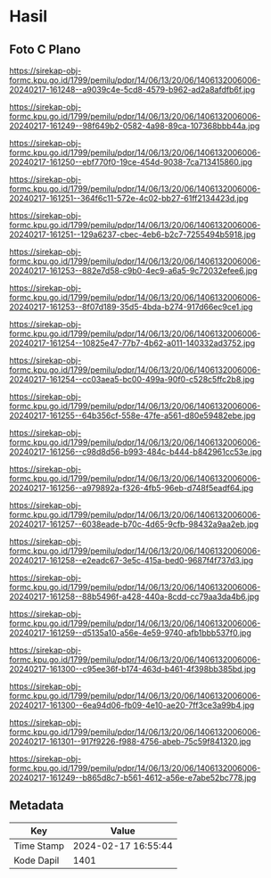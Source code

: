 # Hasil

## Foto C Plano

https://sirekap-obj-formc.kpu.go.id/1799/pemilu/pdpr/14/06/13/20/06/1406132006006-20240217-161248--a9039c4e-5cd8-4579-b962-ad2a8afdfb6f.jpg

https://sirekap-obj-formc.kpu.go.id/1799/pemilu/pdpr/14/06/13/20/06/1406132006006-20240217-161249--98f649b2-0582-4a98-89ca-107368bbb44a.jpg

https://sirekap-obj-formc.kpu.go.id/1799/pemilu/pdpr/14/06/13/20/06/1406132006006-20240217-161250--ebf770f0-19ce-454d-9038-7ca713415860.jpg

https://sirekap-obj-formc.kpu.go.id/1799/pemilu/pdpr/14/06/13/20/06/1406132006006-20240217-161251--364f6c11-572e-4c02-bb27-61ff2134423d.jpg

https://sirekap-obj-formc.kpu.go.id/1799/pemilu/pdpr/14/06/13/20/06/1406132006006-20240217-161251--129a6237-cbec-4eb6-b2c7-7255494b5918.jpg

https://sirekap-obj-formc.kpu.go.id/1799/pemilu/pdpr/14/06/13/20/06/1406132006006-20240217-161253--882e7d58-c9b0-4ec9-a6a5-9c72032efee6.jpg

https://sirekap-obj-formc.kpu.go.id/1799/pemilu/pdpr/14/06/13/20/06/1406132006006-20240217-161253--8f07d189-35d5-4bda-b274-917d66ec9ce1.jpg

https://sirekap-obj-formc.kpu.go.id/1799/pemilu/pdpr/14/06/13/20/06/1406132006006-20240217-161254--10825e47-77b7-4b62-a011-140332ad3752.jpg

https://sirekap-obj-formc.kpu.go.id/1799/pemilu/pdpr/14/06/13/20/06/1406132006006-20240217-161254--cc03aea5-bc00-499a-90f0-c528c5ffc2b8.jpg

https://sirekap-obj-formc.kpu.go.id/1799/pemilu/pdpr/14/06/13/20/06/1406132006006-20240217-161255--64b356cf-558e-47fe-a561-d80e59482ebe.jpg

https://sirekap-obj-formc.kpu.go.id/1799/pemilu/pdpr/14/06/13/20/06/1406132006006-20240217-161256--c98d8d56-b993-484c-b444-b842961cc53e.jpg

https://sirekap-obj-formc.kpu.go.id/1799/pemilu/pdpr/14/06/13/20/06/1406132006006-20240217-161256--a979892a-f326-4fb5-96eb-d748f5eadf64.jpg

https://sirekap-obj-formc.kpu.go.id/1799/pemilu/pdpr/14/06/13/20/06/1406132006006-20240217-161257--6038eade-b70c-4d65-9cfb-98432a9aa2eb.jpg

https://sirekap-obj-formc.kpu.go.id/1799/pemilu/pdpr/14/06/13/20/06/1406132006006-20240217-161258--e2eadc67-3e5c-415a-bed0-9687f4f737d3.jpg

https://sirekap-obj-formc.kpu.go.id/1799/pemilu/pdpr/14/06/13/20/06/1406132006006-20240217-161258--88b5496f-a428-440a-8cdd-cc79aa3da4b6.jpg

https://sirekap-obj-formc.kpu.go.id/1799/pemilu/pdpr/14/06/13/20/06/1406132006006-20240217-161259--d5135a10-a56e-4e59-9740-afb1bbb537f0.jpg

https://sirekap-obj-formc.kpu.go.id/1799/pemilu/pdpr/14/06/13/20/06/1406132006006-20240217-161300--c95ee36f-b174-463d-b461-4f398bb385bd.jpg

https://sirekap-obj-formc.kpu.go.id/1799/pemilu/pdpr/14/06/13/20/06/1406132006006-20240217-161300--6ea94d06-fb09-4e10-ae20-7ff3ce3a99b4.jpg

https://sirekap-obj-formc.kpu.go.id/1799/pemilu/pdpr/14/06/13/20/06/1406132006006-20240217-161301--917f9226-f988-4756-abeb-75c59f841320.jpg

https://sirekap-obj-formc.kpu.go.id/1799/pemilu/pdpr/14/06/13/20/06/1406132006006-20240217-161249--b865d8c7-b561-4612-a56e-e7abe52bc778.jpg


## Metadata

| Key        | Value               |
| ---------- | ------------------- |
| Time Stamp | 2024-02-17 16:55:44 |
| Kode Dapil | 1401                |



